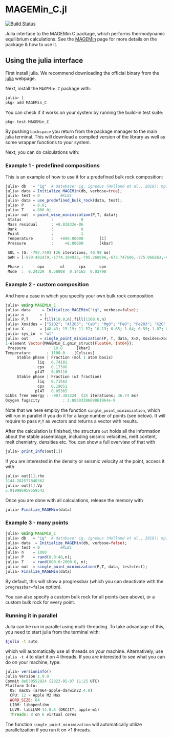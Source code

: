 # MAGEMin_C.jl

[![Build Status](https://github.com/ComputationalThermodynamics/MAGEMin_C.jl/workflows/CI/badge.svg)](https://github.com/ComputationalThermodynamics/MAGEMin_C.jl/actions)


Julia interface to the MAGEMin C package, which performs thermodynamic equilibrium calculations.
See the [MAGEMin](https://github.com/ComputationalThermodynamics/MAGEMin) page for more details on the package & how to use it.

## Using the julia interface
First install julia. We recommend downloading the official binary from the [julia](julialang.org) webpage.

Next, install the `MAGEMin_C` package with:
```julia
julia> ]
pkg> add MAGEMin_C
```
You can check if it works on your system by running the build-in test suite:
```julia
pkg> test MAGEMin_C
```

By pushing `backspace` you return from the package manager to the main julia terminal. This will download a compiled version of the library as well as some wrapper functions to your system.

Next, you can do calculations with:
### Example 1 - predefined compositions
This is an example of how to use it for a predefined bulk rock composition:
```julia
julia> db   = "ig"  # database: ig, igneous (Holland et al., 2018); mp, metapelite (White et al 2014b)
julia> data = Initialize_MAGEMin(db, verbose=true);
julia> test = 0         #KLB1
julia> data = use_predefined_bulk_rock(data, test);
julia> P    = 8.0;
julia> T    = 800.0;
julia> out  = point_wise_minimization(P,T, data);
 Status             :            0
 Mass residual      : +8.03033e-06
 Rank               :            0
 Point              :            1
 Temperature        :   +800.00000       [C]
 Pressure           :     +8.00000       [kbar]

 SOL = [G: -797.749] (26 iterations, 40.98 ms)
 GAM = [-979.481479,-1774.104933,-795.260896,-673.747606,-375.066863,-917.567179,-829.994361,-1023.642804,-257.017193,-1308.294760]

 Phase :      opx       ol      cpx      spn
 Mode  :  0.24229  0.58808  0.14165  0.02798
```

### Example 2 - custom composition
And here a case in which you specify your own bulk rock composition.
```julia
julia> using MAGEMin_C
julia> data     = Initialize_MAGEMin("ig", verbose=false);
julia> n       = 1
julia> P,T     = fill(10.0,n),fill(1100.0,n)
julia> Xoxides = ["SiO2"; "Al2O3"; "CaO"; "MgO"; "FeO"; "Fe2O3"; "K2O"; "Na2O"; "TiO2"; "Cr2O3"; "H2O"];
julia> X       = [48.43; 15.19; 11.57; 10.13; 6.65; 1.64; 0.59; 1.87; 0.68; 0.0; 3.0];
julia> sys_in  = "wt"
julia> out     = single_point_minimization(P, T, data, X=X, Xoxides=Xoxides, sys_in=sys_in)
1-element Vector{MAGEMin_C.gmin_struct{Float64, Int64}}:
 Pressure          : 10.0      [kbar]
Temperature       : 1100.0    [Celsius]
     Stable phase | Fraction (mol 1 atom basis)
              liq   0.74181
              cpx   0.17388
             pl4T   0.05116
     Stable phase | Fraction (wt fraction)
              liq   0.71562
              cpx   0.19051
             pl4T   0.05365
Gibbs free energy : -907.383224  (24 iterations; 36.74 ms)
Oxygen fugacity          : 2.8850338669861964e-9
```
Note that we here employ the function `single_point_minimization`, which will run in parallel if you do it for a large number of points (see below). It will require to pass `P`,`T` as vectors and returns a vector with results.

After the calculation is finished, the structure `out` holds all the information about the stable assemblage, including seismic velocities, melt content, melt chemistry, densities etc.
You can show a full overview of that with
```julia
julia> print_info(out[1])
```
If you are interested in the density or seismic velocity at the point,  access it with
```julia
julia> out[1].rho
3144.282577840362
julia> out[1].Vp
5.919986959559542
```
Once you are done with all calculations, release the memory with
```julia
julia> Finalize_MAGEMin(data)
```


### Example 3 - many points

```julia
julia> using MAGEMin_C
julia> db   = "ig"  # database: ig, igneous (Holland et al., 2018); mp, metapelite (White et al 2014b)
julia> data  = Initialize_MAGEMin(db, verbose=false);
julia> test = 0         #KLB1
julia> n    = 1000
julia> P    = rand(8.0:40,n);
julia> T    = rand(800.0:2000.0, n);
julia> out  = single_point_minimization(P,T, data, test=test);
julia> Finalize_MAGEMin(data)
```
By default, this will show a progressbar (which you can deactivate with the `progressbar=false` option).

You can also specify a custom bulk rock for all points (see above), or a custom bulk rock for every point.



### Running it in parallel
Julia can be run in parallel using multi-threading. To take advantage of this, you need to start julia from the terminal with:
```bash
$julia -t auto
```
which will automatically use all threads on your machine. Alternatively, use `julia -t 4` to start it on 4 threads.
If you are interested to see what you can do on your machine, type:
```julia
julia> versioninfo()
Julia Version 1.9.0
Commit 8e630552924 (2023-05-07 11:25 UTC)
Platform Info:
  OS: macOS (arm64-apple-darwin22.4.0)
  CPU: 12 × Apple M2 Max
  WORD_SIZE: 64
  LIBM: libopenlibm
  LLVM: libLLVM-14.0.6 (ORCJIT, apple-m1)
  Threads: 8 on 8 virtual cores
```
The function `single_point_minimization` will automatically utilize parallelization if you run it on >1 threads.
